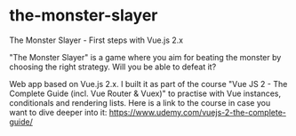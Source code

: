# the-monster-slayer
The Monster Slayer - First steps with Vue.js 2.x

"The Monster Slayer" is a game where you aim for beating the monster by choosing the right strategy. Will you be able to defeat it?

Web app based on Vue.js 2.x. I built it as part of the course "Vue JS 2 - The Complete Guide (incl. Vue Router & Vuex)" to practise with Vue instances, conditionals and rendering lists. Here is a link to the course in case you want to dive deeper into it: https://www.udemy.com/vuejs-2-the-complete-guide/
